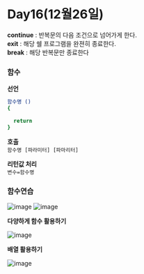 # Day16(12월26일)

**continue** : 반복문의 다음 조건으로 넘어가게 한다.<br>
**exit** : 해당 쉘 프로그램을 완젼히 종료한다.<br>
**break** : 해당 반복문만 종료한다

### 함수

**선언**
```bash
함수명 () 
{

  return 
}
```

**호출**<br>
`함수명 [파라미터] [파마리터]`

**리턴값 처리**<br>
`변수=함수명`

### 함수연습
![image](https://github.com/JoEunSae/Metanet-Internship/assets/83803199/4a8719bd-931b-4b22-a5a0-c367226a6f3f) ![image](https://github.com/JoEunSae/Metanet-Internship/assets/83803199/510eb642-8f47-4ef8-a80d-acec63e099bf)

**다양하게 함수 활용하기**

![image](https://github.com/JoEunSae/Metanet-Internship/assets/83803199/2864c523-75b5-46d2-8a87-5e888fcbd811)

**배열 활용하기**

![image](https://github.com/JoEunSae/Metanet-Internship/assets/83803199/53ba14ec-a826-4b00-9098-af1da528f991)








